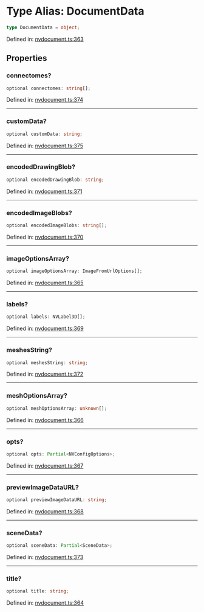 # Type Alias: DocumentData

```ts
type DocumentData = object;
```

Defined in: [nvdocument.ts:363](https://github.com/niivue/niivue/blob/main/packages/niivue/src/nvdocument.ts#L363)

## Properties

### connectomes?

```ts
optional connectomes: string[];
```

Defined in: [nvdocument.ts:374](https://github.com/niivue/niivue/blob/main/packages/niivue/src/nvdocument.ts#L374)

---

### customData?

```ts
optional customData: string;
```

Defined in: [nvdocument.ts:375](https://github.com/niivue/niivue/blob/main/packages/niivue/src/nvdocument.ts#L375)

---

### encodedDrawingBlob?

```ts
optional encodedDrawingBlob: string;
```

Defined in: [nvdocument.ts:371](https://github.com/niivue/niivue/blob/main/packages/niivue/src/nvdocument.ts#L371)

---

### encodedImageBlobs?

```ts
optional encodedImageBlobs: string[];
```

Defined in: [nvdocument.ts:370](https://github.com/niivue/niivue/blob/main/packages/niivue/src/nvdocument.ts#L370)

---

### imageOptionsArray?

```ts
optional imageOptionsArray: ImageFromUrlOptions[];
```

Defined in: [nvdocument.ts:365](https://github.com/niivue/niivue/blob/main/packages/niivue/src/nvdocument.ts#L365)

---

### labels?

```ts
optional labels: NVLabel3D[];
```

Defined in: [nvdocument.ts:369](https://github.com/niivue/niivue/blob/main/packages/niivue/src/nvdocument.ts#L369)

---

### meshesString?

```ts
optional meshesString: string;
```

Defined in: [nvdocument.ts:372](https://github.com/niivue/niivue/blob/main/packages/niivue/src/nvdocument.ts#L372)

---

### meshOptionsArray?

```ts
optional meshOptionsArray: unknown[];
```

Defined in: [nvdocument.ts:366](https://github.com/niivue/niivue/blob/main/packages/niivue/src/nvdocument.ts#L366)

---

### opts?

```ts
optional opts: Partial<NVConfigOptions>;
```

Defined in: [nvdocument.ts:367](https://github.com/niivue/niivue/blob/main/packages/niivue/src/nvdocument.ts#L367)

---

### previewImageDataURL?

```ts
optional previewImageDataURL: string;
```

Defined in: [nvdocument.ts:368](https://github.com/niivue/niivue/blob/main/packages/niivue/src/nvdocument.ts#L368)

---

### sceneData?

```ts
optional sceneData: Partial<SceneData>;
```

Defined in: [nvdocument.ts:373](https://github.com/niivue/niivue/blob/main/packages/niivue/src/nvdocument.ts#L373)

---

### title?

```ts
optional title: string;
```

Defined in: [nvdocument.ts:364](https://github.com/niivue/niivue/blob/main/packages/niivue/src/nvdocument.ts#L364)
